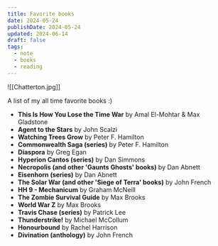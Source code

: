 ```yaml
---
title: Favorite books
date: 2024-05-24
publishDate: 2024-05-24
updated: 2024-06-14
draft: false
tags:
  - note
  - books
  - reading
---
```


![[Chatterton.jpg]]

A list of my all time favorite books :)

- **This Is How You Lose the Time War** by Amal El-Mohtar & Max Gladstone
- **Agent to the Stars** by John Scalzi
- **Watching Trees Grow** by Peter F. Hamilton
- **Commonwealth Saga (series)** by Peter F. Hamilton
- **Diaspora** by Greg Egan
- **Hyperion Cantos (series)** by Dan Simmons
- **Necropolis (and other 'Gaunts Ghosts' books)** by Dan Abnett
- **Eisenhorn (series)** by Dan Abnett
- **The Solar War (and other 'Siege of Terra' books)** by John French
- **HH 9 - Mechanicum** by Graham McNeill
- **The Zombie Survival Guide** by Max Brooks
- **World War Z** by Max Brooks
- **Travis Chase (series)** by Patrick Lee
- **Thunderstrike!** by Michael McCollum
- **Honourbound** by Rachel Harrison
- **Divination (anthology)** by John French